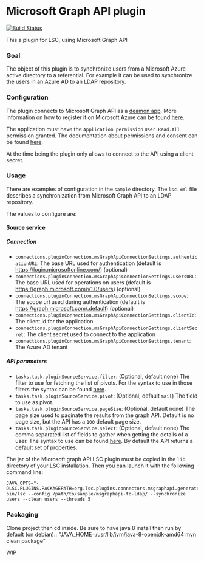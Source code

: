 # Microsoft Graph API plugin

[![Build Status](https://travis-ci.org/lsc-project/lsc-microsoft-graph-api-plugin.svg?branch=master)](https://travis-ci.org/lsc-project/lsc-microsoft-graph-api-plugin)

This a plugin for LSC, using Microsoft Graph API

### Goal

The object of this plugin is to synchronize users from a Microsoft Azure active directory to a referential.
For example it can be used to synchronize the users in an Azure AD to an LDAP repository.

### Configuration

The plugin connects to Microsoft Graph API as a [deamon app](https://docs.microsoft.com/en-us/azure/active-directory/develop/scenario-daemon-overview). More information on how to register it on Microsoft Azure can
be found [here](https://docs.microsoft.com/en-us/azure/active-directory/develop/scenario-daemon-app-registration).

The application must have the `Application permission` `User.Read.All` permission granted. The documentation about permissions and consent can be found [here](https://docs.microsoft.com/en-us/azure/active-directory/develop/v2-permissions-and-consent).

At the time being the plugin only allows to connect to the API using a client secret.

### Usage

There are examples of configuration in the `sample` directory. The `lsc.xml` file describes a synchronization from Microsoft Graph API to an LDAP repository.

The values to configure are:

#### Source service

##### Connection

  - `connections.pluginConnection.msGraphApiConnectionSettings.authenticationURL`: The base URL used for authentication (default is https://login.microsoftonline.com/) (optional)
  - `connections.pluginConnection.msGraphApiConnectionSettings.usersURL`: The base URL used for operations on users (default is https://graph.microsoft.com/v1.0/users) (optional)
  - `connections.pluginConnection.msGraphApiConnectionSettings.scope`: The scope url used during authentication (default is https://graph.microsoft.com/.default) (optional)
  - `connections.pluginConnection.msGraphApiConnectionSettings.clientId`: The client id for the application
  - `connections.pluginConnection.msGraphApiConnectionSettings.clientSecret`: The client secret used to connect to the application
  - `connections.pluginConnection.msGraphApiConnectionSettings.tenant`: The  Azure AD  tenant

##### API parameters

  - `tasks.task.pluginSourceService.filter`: (Optional, default none) The filter to use for fetching the list of pivots. For the syntax to use in those filters the syntax can be found [here](https://docs.microsoft.com/en-us/graph/query-parameters#filter-parameter).
  - `tasks.task.pluginSourceService.pivot`: (Optional, default `mail`) The field to use as pivot.
  - `tasks.task.pluginSourceService.pageSize`: (Optional, default none) The page size used to paginate the results from the graph API. Default is no page size, but the API has a `100` default page size.
  - `tasks.task.pluginSourceService.select`: (Optional, default none) The comma separated list of fields to gather when getting the details of a user. The syntax to use can be found [here](https://docs.microsoft.com/en-us/graph/query-parameters#select-parameter). By default the API returns a default set of properties.

The jar of the Microsoft graph API LSC plugin must be copied in the `lib` directory of your LSC installation. Then you can launch it with the following command line:
```
JAVA_OPTS="-DLSC.PLUGINS.PACKAGEPATH=org.lsc.plugins.connectors.msgraphapi.generated" bin/lsc --config /path/to/sample/msgraphapi-to-ldap/ --synchronize users --clean users --threads 5
```
### Packaging

Clone project then cd inside.
Be sure to have java 8 install then run by default (on debian)::
"JAVA_HOME=/usr/lib/jvm/java-8-openjdk-amd64 mvn clean package"

WIP
